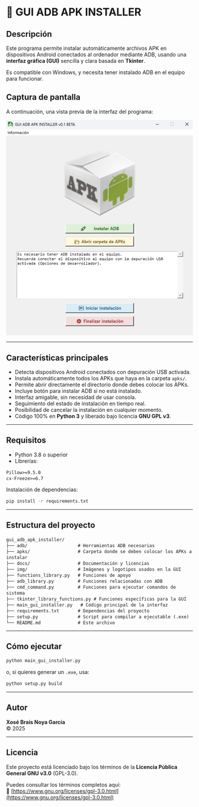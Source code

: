 # 📱 GUI ADB APK INSTALLER

## Descripción
Este programa permite instalar automáticamente archivos APK en dispositivos Android conectados al ordenador mediante ADB, usando una **interfaz gráfica (GUI)** sencilla y clara basada en **Tkinter**.

Es compatible con Windows, y necesita tener instalado ADB en el equipo para funcionar.

## Captura de pantalla

A continuación, una vista previa de la interfaz del programa:

![Captura de la interfaz](https://github.com/xoseng/guiadbapkinstaller/blob/main/img/tk_interfaz.png?raw=true)

---

## Características principales

- Detecta dispositivos Android conectados con depuración USB activada.
- Instala automáticamente todos los APKs que haya en la carpeta `apks/`.
- Permite abrir directamente el directorio donde debes colocar los APKs.
- Incluye botón para instalar ADB si no está instalado.
- Interfaz amigable, sin necesidad de usar consola.
- Seguimiento del estado de instalación en tiempo real.
- Posibilidad de cancelar la instalación en cualquier momento.
- Código 100% en **Python 3** y liberado bajo licencia **GNU GPL v3**.

---

## Requisitos

- Python 3.8 o superior
- Librerías:

```
Pillow>=9.5.0
cx-Freeze>=6.7
```

Instalación de dependencias:

```bash
pip install -r requirements.txt
```

---

## Estructura del proyecto

```
gui_adb_apk_installer/
├── adb/                   # Herramientas ADB necesarias
├── apks/                  # Carpeta donde se deben colocar los APKs a instalar
├── docs/                  # Documentación y licencias
├── img/                   # Imágenes y logotipos usados en la GUI
├── functions_library.py   # Funciones de apoyo
├── adb_library.py         # Funciones relacionadas con ADB
├── cmd_command.py         # Funciones para ejecutar comandos de sistema
├── tkinter_library_functions.py # Funciones específicas para la GUI
├── main_gui_installer.py   # Código principal de la interfaz
├── requirements.txt       # Dependencias del proyecto
├── setup.py               # Script para compilar a ejecutable (.exe)
└── README.md              # Este archivo
```

---

## Cómo ejecutar

```bash
python main_gui_installer.py
```

o, si quieres generar un `.exe`, usa:

```bash
python setup.py build
```

---

## Autor

**Xosé Brais Noya García**  
© 2025

---

## Licencia

Este proyecto está licenciado bajo los términos de la **Licencia Pública General GNU v3.0** (GPL-3.0).

Puedes consultar los términos completos aquí:  
🔗 [https://www.gnu.org/licenses/gpl-3.0.html](https://www.gnu.org/licenses/gpl-3.0.html)
